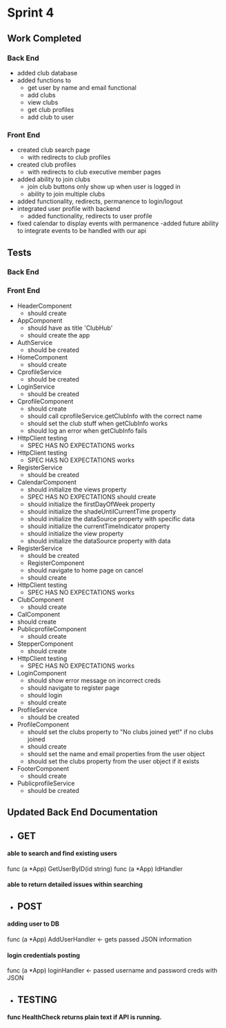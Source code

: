 # Sprint 4

## Work Completed

### Back End
- added club database
- added functions to
  -  get user by name and email functional
  -  add clubs
  -  view clubs
  -  get club profiles
  -  add club to user 


### Front End
- created club search page
  - with redirects to club profiles
- created club profiles 
  - with redirects to club executive member pages
- added ability to join clubs
  - join club buttons only show up when user is logged in
  - ability to join multiple clubs
- added functionality, redirects, permanence to login/logout
- integrated user profile with backend
  - added functionality, redirects to user profile
- fixed calendar to display events with permanence
  -added future ability to integrate events to be handled with our api


## Tests

### Back End

### Front End
- HeaderComponent
  - should create
- AppComponent
  - should have as title 'ClubHub'
  - should create the app
- AuthService
  - should be created
- HomeComponent
  - should create
- CprofileService
  - should be created
- LoginService
  - should be created
- CprofileComponent
  - should create
  - should call cprofileService.getClubInfo with the correct name
  - should set the club stuff when getClubInfo works
  - should log an error when getClubInfo fails
- HttpClient testing
  - SPEC HAS NO EXPECTATIONS works
- HttpClient testing
  - SPEC HAS NO EXPECTATIONS works
- RegisterService
  - should be created
- CalendarComponent
  - should initialize the views property
  - SPEC HAS NO EXPECTATIONS should create
  - should initialize the firstDayOfWeek property
  -  should initialize the shadeUntilCurrentTime property
  - should initialize the dataSource property with specific data
  - should initialize the currentTimeIndicator property
  - should initialize the view property
  - should initialize the dataSource property with data
- RegisterService
  - should be created
  - RegisterComponent
  - should navigate to home page on cancel
  - should create
- HttpClient testing
  - SPEC HAS NO EXPECTATIONS works
- ClubComponent
  - should create
 - CalComponent
  - should create
- PublicprofileComponent
  - should create
- StepperComponent
  - should create
- HttpClient testing
  - SPEC HAS NO EXPECTATIONS works
- LoginComponent
  - should show error message on incorrect creds
  - should navigate to register page
  - should login
  - should create
- ProfileService
  - should be created
- ProfileComponent
  - should set the clubs property to "No clubs joined yet!" if no clubs joined
  - should create
  - should set the name and email properties from the user object
  - should set the clubs property from the user object if it exists
- FooterComponent
  - should create
- PublicprofileService
  - should be created

## Updated Back End Documentation
- ## GET
 #### able to search and find existing users
func (a *App) GetUserByID(id string)
func (a *App) IdHandler
#### able to return detailed issues within searching
- ## POST
#### adding user to DB
 func (a *App) AddUserHandler <- gets passed JSON information
#### login credentials posting
func (a *App) loginHandler <- passed username and password creds with JSON
- ## TESTING
#### func HealthCheck returns plain text if API is running.
